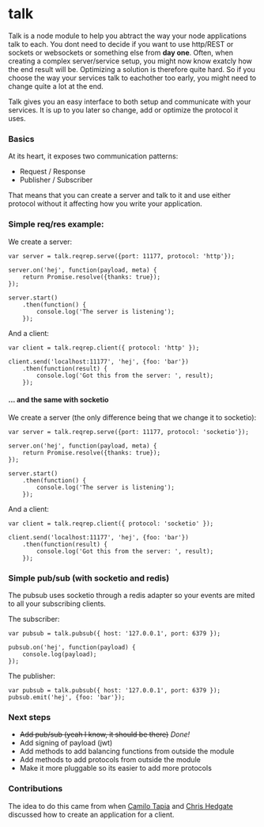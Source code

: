 # talk

Talk is a node module to help you abtract the way your node applications talk to each. You dont need to decide if you want to use http/REST or sockets or websockets or something else from **day one**.
Often, when creating a complex server/service setup, you might now know exatcly how the end result will be. Optimizing a solution is therefore quite hard. So if you choose the way your services talk to eachother too early, you might need to change quite a lot at the end.

Talk gives you an easy interface to both setup and communicate with your services. It is up to you later so change, add or optimize the protocol it uses. 

### Basics
At its heart, it exposes two communication patterns:

- Request / Response
- Publisher / Subscriber

That means that you can create a server and talk to it and use either protocol without it affecting how you write your application. 

### Simple req/res example:

We create a server:

    var server = talk.reqrep.serve({port: 11177, protocol: 'http'});

    server.on('hej', function(payload, meta) {
        return Promise.resolve({thanks: true});
    });

    server.start()
        .then(function() {
            console.log('The server is listening');
        });

And a client:

    var client = talk.reqrep.client({ protocol: 'http' });

    client.send('localhost:11177', 'hej', {foo: 'bar'})
        .then(function(result) {
            console.log('Got this from the server: ', result);
        });

#### ... and the same with socketio

We create a server (the only difference being that we change it to socketio):

    var server = talk.reqrep.serve({port: 11177, protocol: 'socketio'});

    server.on('hej', function(payload, meta) {
        return Promise.resolve({thanks: true});
    });

    server.start()
        .then(function() {
            console.log('The server is listening');
        });

And a client:

    var client = talk.reqrep.client({ protocol: 'socketio' });

    client.send('localhost:11177', 'hej', {foo: 'bar'})
        .then(function(result) {
            console.log('Got this from the server: ', result);
        });

### Simple pub/sub (with socketio and redis)

The pubsub uses socketio through a redis adapter so your events are mited to all your subscribing clients.

The subscriber:

    var pubsub = talk.pubsub({ host: '127.0.0.1', port: 6379 });

    pubsub.on('hej', function(payload) {
        console.log(payload);
    });

The publisher:

    var pubsub = talk.pubsub({ host: '127.0.0.1', port: 6379 });
    pubsub.emit('hej', {foo: 'bar'});

### Next steps

- ~~Add pub/sub (yeah I know, it should be there)~~ *Done!*
- Add signing of payload (jwt)
- Add methods to add balancing functions from outside the module
- Add methods to add protocols from outside the module
- Make it more pluggable so its easier to add more protocols


### Contributions

The idea to do this came from when [Camilo Tapia](https://github.com/camme) and [Chris Hedgate](https://github.com/chrishedgate) discussed how to create an application for a client.

